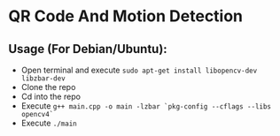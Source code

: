 # QR Code And Motion Detection
## Usage (For Debian/Ubuntu): 
- Open terminal and execute `sudo apt-get install libopencv-dev libzbar-dev`
- Clone the repo
- Cd into the repo 
- Execute ``g++ main.cpp -o main -lzbar `pkg-config --cflags --libs opencv4` ``
- Execute `./main`
